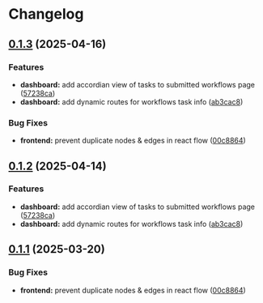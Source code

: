 # Changelog

## [0.1.3](https://github.com/iamvigneshwars/workflows/compare/workflows-lib@v0.1.2...workflows-lib@v0.1.3) (2025-04-16)


### Features

* **dashboard:** add accordian view of tasks to submitted workflows page ([57238ca](https://github.com/iamvigneshwars/workflows/commit/57238ca878185dad79395f5e97645c090d320960))
* **dashboard:** add dynamic routes for workflows task info ([ab3cac8](https://github.com/iamvigneshwars/workflows/commit/ab3cac86c92701ce9401cfb6e9906b4747ec586c))


### Bug Fixes

* **frontend:** prevent duplicate nodes & edges in react flow ([00c8864](https://github.com/iamvigneshwars/workflows/commit/00c88643096777fc823a853a72fc62bd3921ca02))

## [0.1.2](https://github.com/DiamondLightSource/workflows/compare/workflows-lib@v0.1.1...workflows-lib@v0.1.2) (2025-04-14)


### Features

* **dashboard:** add accordian view of tasks to submitted workflows page ([57238ca](https://github.com/DiamondLightSource/workflows/commit/57238ca878185dad79395f5e97645c090d320960))
* **dashboard:** add dynamic routes for workflows task info ([ab3cac8](https://github.com/DiamondLightSource/workflows/commit/ab3cac86c92701ce9401cfb6e9906b4747ec586c))

## [0.1.1](https://github.com/DiamondLightSource/workflows/compare/workflows-lib@v0.1.0...workflows-lib@v0.1.1) (2025-03-20)


### Bug Fixes

* **frontend:** prevent duplicate nodes & edges in react flow ([00c8864](https://github.com/DiamondLightSource/workflows/commit/00c88643096777fc823a853a72fc62bd3921ca02))
